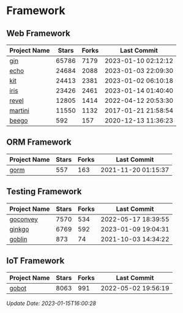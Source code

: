 # Framework

## Web Framework
| Project Name | Stars | Forks | Last Commit |
| ------------ | ----- | ----- | ----------- |
| [gin](https://github.com/gin-gonic/gin) | 65786 | 7179 | 2023-01-10 02:12:12 |
| [echo](https://github.com/labstack/echo) | 24684 | 2088 | 2023-01-03 22:09:30 |
| [kit](https://github.com/go-kit/kit) | 24413 | 2381 | 2023-01-02 06:10:18 |
| [iris](https://github.com/kataras/iris) | 23426 | 2461 | 2023-01-14 01:40:40 |
| [revel](https://github.com/revel/revel) | 12805 | 1414 | 2022-04-12 20:53:30 |
| [martini](https://github.com/go-martini/martini) | 11550 | 1132 | 2017-01-21 21:58:54 |
| [beego](https://github.com/astaxie/beego) | 592 | 157 | 2020-12-13 11:36:23 |

## ORM Framework
| Project Name | Stars | Forks | Last Commit |
| ------------ | ----- | ----- | ----------- |
| [gorm](https://github.com/jinzhu/gorm) | 557 | 163 | 2021-11-20 01:15:37 |

## Testing Framework
| Project Name | Stars | Forks | Last Commit |
| ------------ | ----- | ----- | ----------- |
| [goconvey](https://github.com/smartystreets/goconvey) | 7570 | 534 | 2022-05-17 18:39:55 |
| [ginkgo](https://github.com/onsi/ginkgo) | 6769 | 592 | 2023-01-09 19:04:31 |
| [goblin](https://github.com/franela/goblin) | 873 | 74 | 2021-10-03 14:34:22 |

## IoT Framework
| Project Name | Stars | Forks | Last Commit |
| ------------ | ----- | ----- | ----------- |
| [gobot](https://github.com/hybridgroup/gobot) | 8063 | 991 | 2022-05-02 19:56:19 |

*Update Date: 2023-01-15T16:00:28*